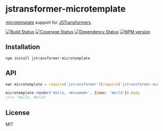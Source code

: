# jstransformer-microtemplate

[microtemplate](https://www.npmjs.com/package/microtemplate) support for [JSTransformers](http://github.com/jstransformers).

[![Build Status](https://img.shields.io/travis/jstransformers/jstransformer-microtemplate/master.svg)](https://travis-ci.org/jstransformers/jstransformer-microtemplate)
[![Coverage Status](https://img.shields.io/coveralls/jstransformers/jstransformer-microtemplate/master.svg)](https://coveralls.io/r/jstransformers/jstransformer-microtemplate?branch=master)
[![Dependency Status](https://img.shields.io/david/jstransformers/jstransformer-microtemplate/master.svg)](http://david-dm.org/jstransformers/jstransformer-microtemplate)
[![NPM version](https://img.shields.io/npm/v/jstransformer-microtemplate.svg)](https://www.npmjs.org/package/jstransformer-microtemplate)

## Installation

    npm install jstransformer-microtemplate

## API

```js
var microtemplate = require('jstransformer')(require('jstransformer-microtemplate'))

microtemplate.render('Hello, <#=name#>', {name: 'World'}).body
//=> 'Hello, World'
```

## License

MIT
